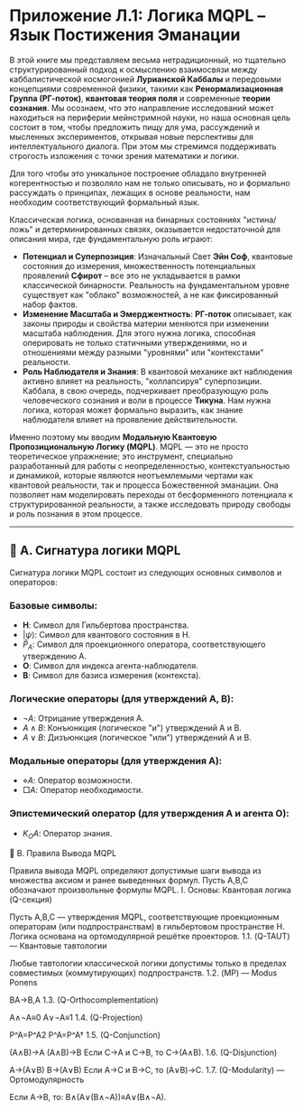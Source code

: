 # Приложение Л.1: Логика MQPL – Язык Постижения Эманации

В этой книге мы представляем весьма нетрадиционный, но тщательно структурированный подход к осмыслению взаимосвязи между каббалистической космогонией **Лурианской Каббалы** и передовыми концепциями современной физики, такими как **Ренормализационная Группа (РГ-поток)**, **квантовая теория поля** и современные **теории сознания**. Мы осознаем, что это направление исследований может находиться на периферии мейнстримной науки, но наша основная цель состоит в том, чтобы предложить пищу для ума, рассуждений и мысленных экспериментов, открывая новые перспективы для интеллектуального диалога. При этом мы стремимся поддерживать строгость изложения с точки зрения математики и логики.

Для того чтобы это уникальное построение обладало внутренней когерентностью и позволяло нам не только описывать, но и формально рассуждать о принципах, лежащих в основе реальности, нам необходим соответствующий формальный язык.

Классическая логика, основанная на бинарных состояниях "истина/ложь" и детерминированных связях, оказывается недостаточной для описания мира, где фундаментальную роль играют:

* **Потенциал и Суперпозиция**: Изначальный Свет **Эйн Соф**, квантовые состояния до измерения, множественность потенциальных проявлений **Сфирот** – все это не укладывается в рамки классической бинарности. Реальность на фундаментальном уровне существует как "облако" возможностей, а не как фиксированный набор фактов.
* **Изменение Масштаба и Эмерджентность**: **РГ-поток** описывает, как законы природы и свойства материи меняются при изменении масштаба наблюдения. Для этого нужна логика, способная оперировать не только статичными утверждениями, но и отношениями между разными "уровнями" или "контекстами" реальности.
* **Роль Наблюдателя и Знания**: В квантовой механике акт наблюдения активно влияет на реальность, "коллапсируя" суперпозиции. Каббала, в свою очередь, подчеркивает преобразующую роль человеческого сознания и воли в процессе **Тикуна**. Нам нужна логика, которая может формально выразить, как знание наблюдателя влияет на проявление действительности.

Именно поэтому мы вводим **Модальную Квантовую Пропозициональную Логику (MQPL)**. MQPL — это не просто теоретическое упражнение; это инструмент, специально разработанный для работы с неопределенностью, контекстуальностью и динамикой, которые являются неотъемлемыми чертами как квантовой реальности, так и процесса Божественной эманации. Она позволяет нам моделировать переходы от бесформенного потенциала к структурированной реальности, а также исследовать природу свободы и роль познания в этом процессе.

---

## 📐 A. Сигнатура логики MQPL

Сигнатура логики MQPL состоит из следующих основных символов и операторов:

### Базовые символы:

* **H**: Символ для Гильбертова пространства.
* $|\psi\rangle$: Символ для квантового состояния в H.
* $\hat{P}_A$: Символ для проекционного оператора, соответствующего утверждению A.
* **O**: Символ для индекса агента-наблюдателя.
* **B**: Символ для базиса измерения (контекста).

### Логические операторы (для утверждений A, B):

* $\neg A$: Отрицание утверждения A.
* $A \land B$: Конъюнкция (логическое "и") утверждений A и B.
* $A \lor B$: Дизъюнкция (логическое "или") утверждений A и B.

### Модальные операторы (для утверждения A):

* $\diamond A$: Оператор возможности.
* $\Box A$: Оператор необходимости.

### Эпистемический оператор (для утверждения A и агента O):

* $K_O A$: Оператор знания.

📐 B. Правила Вывода MQPL

Правила вывода MQPL определяют допустимые шаги вывода из множества аксиом и ранее выведенных формул. Пусть A,B,C обозначают произвольные формулы MQPL.
I. Основы: Квантовая логика (Q-секция)

Пусть A,B,C — утверждения MQPL, соответствующие проекционным операторам (или подпространствам) в гильбертовом пространстве H. Логика основана на ортомодулярной решётке проекторов.
1.1. (Q-TAUT) — Квантовые тавтологии

Любые тавтологии классической логики допустимы только в пределах совместимых (коммутирующих) подпространств.
1.2. (MP) — Modus Ponens

BA→B,A​
1.3. (Q-Orthocomplementation)

A∧¬A≡0
A∨¬A≡1
1.4. (Q-Projection)

P^A​=P^A2​
P^A​=P^A†​
1.5. (Q-Conjunction)

(A∧B)→A
(A∧B)→B
Если C→A и C→B, то C→(A∧B).
1.6. (Q-Disjunction)

A→(A∨B)
B→(A∨B)
Если A→C и B→C, то (A∨B)→C.
1.7. (Q-Modularity) — Ортомодулярность

Если A→B, то: B∧(A∨(B∧¬A))≡A∨(B∧¬A).

